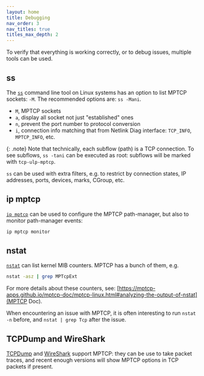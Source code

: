 ```yaml
---
layout: home
title: Debugging
nav_order: 3
nav_titles: true
titles_max_depth: 2
---
```


To verify that everything is working correctly, or to debug issues, multiple
tools can be used.


## ss

The [`ss`](https://www.man7.org/linux/man-pages/man8/ss.8.html) command line
tool on Linux systems has an option to list MPTCP sockets: `-M`. The recommended
options are: `ss -Mani`.

- `M`, MPTCP sockets
- `a`, display all socket not just "established" ones
- `n`, prevent the port number to protocol conversion
- `i`, connection info matching that from Netlink Diag interface: `TCP_INFO`,
  `MPTCP_INFO`, etc.

{: .note}
Note that technically, each subflow (path) is a TCP connection. To see subflows,
`ss -tani` can be executed as root: subflows will be marked with `tcp-ulp-mptcp`.

`ss` can be used with extra filters, e.g. to restrict by connection states, IP
addresses, ports, devices, marks, CGroup, etc.


## ip mptcp

[`ip mptcp`](https://man7.org/linux/man-pages/man8/ip-mptcp.8.html) can be used
to configure the MPTCP path-manager, but also to monitor path-manager events:

```bash
ip mptcp monitor
```


## nstat

[`nstat`](https://www.man7.org/linux/man-pages/man8/nstat.8.html) can list
kernel MIB counters. MPTCP has a bunch of them, e.g.

```bash
nstat -asz | grep MPTcpExt
```

For more details about these counters, see:
[https://mptcp-apps.github.io/mptcp-doc/mptcp-linux.html#analyzing-the-output-of-nstat](MPTCP Doc).

When encountering an issue with MPTCP, it is often interesting to run `nstat -n`
before, and `nstat | grep Tcp` after the issue.


## TCPDump and WireShark

[TCPDump](https://www.tcpdump.org) and [WireShark](https://www.wireshark.org)
support MPTCP: they can be use to take packet traces, and recent enough versions
will show MPTCP options in TCP packets if present.
